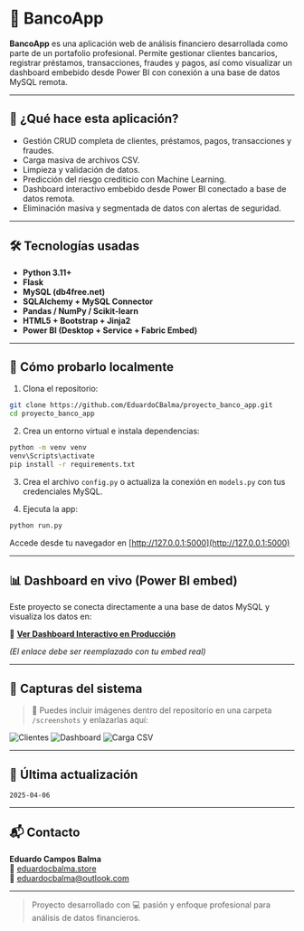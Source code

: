 # 💼 BancoApp

**BancoApp** es una aplicación web de análisis financiero desarrollada como parte de un portafolio profesional. Permite gestionar clientes bancarios, registrar préstamos, transacciones, fraudes y pagos, así como visualizar un dashboard embebido desde Power BI con conexión a una base de datos MySQL remota.

---

## 🚀 ¿Qué hace esta aplicación?

- Gestión CRUD completa de clientes, préstamos, pagos, transacciones y fraudes.
- Carga masiva de archivos CSV.
- Limpieza y validación de datos.
- Predicción del riesgo crediticio con Machine Learning.
- Dashboard interactivo embebido desde Power BI conectado a base de datos remota.
- Eliminación masiva y segmentada de datos con alertas de seguridad.

---

## 🛠️ Tecnologías usadas

- **Python 3.11+**
- **Flask**
- **MySQL (db4free.net)**
- **SQLAlchemy + MySQL Connector**
- **Pandas / NumPy / Scikit-learn**
- **HTML5 + Bootstrap + Jinja2**
- **Power BI (Desktop + Service + Fabric Embed)**

---

## 🧪 Cómo probarlo localmente

1. Clona el repositorio:
```bash
git clone https://github.com/EduardoCBalma/proyecto_banco_app.git
cd proyecto_banco_app
```

2. Crea un entorno virtual e instala dependencias:
```bash
python -m venv venv
venv\Scripts\activate
pip install -r requirements.txt
```

3. Crea el archivo `config.py` o actualiza la conexión en `models.py` con tus credenciales MySQL.

4. Ejecuta la app:
```bash
python run.py
```

Accede desde tu navegador en [http://127.0.0.1:5000](http://127.0.0.1:5000)

---

## 📊 Dashboard en vivo (Power BI embed)

Este proyecto se conecta directamente a una base de datos MySQL y visualiza los datos en:

🔗 **[Ver Dashboard Interactivo en Producción](https://app.powerbi.com/view?r=TU_ID_EMBED)**

*(El enlace debe ser reemplazado con tu embed real)*

---

## 📸 Capturas del sistema

> 📍 Puedes incluir imágenes dentro del repositorio en una carpeta `/screenshots` y enlazarlas aquí:

![Clientes](screenshots/clientes.png)
![Dashboard](screenshots/dashboard.png)
![Carga CSV](screenshots/carga_csv.png)

---

## 📅 Última actualización

`2025-04-06`

---

## 📬 Contacto

**Eduardo Campos Balma**  
🔗 [eduardocbalma.store](https://eduardocbalma.store)  
📧 eduardocbalma@outlook.com  

---

> Proyecto desarrollado con 💻 pasión y enfoque profesional para análisis de datos financieros.

